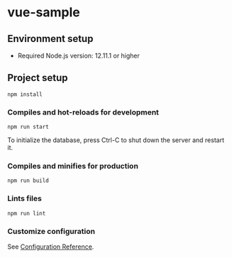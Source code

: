 # vue-sample

## Environment setup
- Required Node.js version: 12.11.1 or higher

## Project setup
```
npm install
```

### Compiles and hot-reloads for development
```
npm run start
```
To initialize the database, press Ctrl-C to shut down the server and restart it.

### Compiles and minifies for production
```
npm run build
```

### Lints files
```
npm run lint
```

### Customize configuration
See [Configuration Reference](https://cli.vuejs.org/config/).
